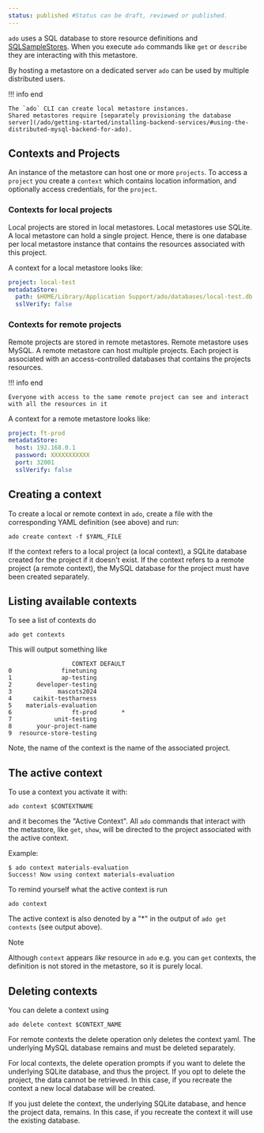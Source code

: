 ```yaml
---
status: published #Status can be draft, reviewed or published. 
---
```


`ado` uses a SQL database to store resource definitions and [SQLSampleStores](sample-stores.md#sqlsamplestore).
When you execute `ado` commands like `get` or `describe` they are interacting with this metastore.

By hosting a metastore on a dedicated server `ado` can be used by multiple distributed users. 

!!! info  end

    The `ado` CLI can create local metastore instances.
    Shared metastores require [separately provisioning the database server](/ado/getting-started/installing-backend-services/#using-the-distributed-mysql-backend-for-ado).

## Contexts and Projects

An instance of the metastore can host one or more `projects`. 
To access a `project` you create a `context` which contains location information, and optionally access credentials, for the `project`.

### Contexts for local projects

Local projects are stored in local metastores. 
Local metastores use SQLite.
A local metastore can hold a single project.
Hence, there is one database per local metastore instance that contains the resources associated with this project.

A context for a local metastore looks like:
```yaml
project: local-test
metadataStore:
  path: $HOME/Library/Application Support/ado/databases/local-test.db
  sslVerify: false
```

### Contexts for remote projects

Remote projects are stored in remote metastores. 
Remote metastore uses MySQL.
A remote metastore can host multiple projects.
Each project is associated with an access-controlled databases that contains the projects resources. 

!!! info end

    Everyone with access to the same remote project can see and interact with all the resources in it

A context for a remote metastore looks like: 
```yaml
project: ft-prod
metadataStore:
  host: 192.168.0.1
  password: XXXXXXXXXXX
  port: 32001
  sslVerify: false
```

## Creating a context 

To create a local or remote context in `ado`, create a file with the corresponding YAML definition (see above) and run:

```commandline
ado create context -f $YAML_FILE
```

If the context refers to a local project (a local context), a SQLite database created for the project if it doesn't exist.
If the context refers to a remote project (a remote context), the MySQL database for the project must have been created separately. 

## Listing available contexts

To see a list of contexts do 
```commandline
ado get contexts
```

This will output something like
```commandline
                  CONTEXT DEFAULT
0              finetuning        
1              ap-testing        
2       developer-testing        
3             mascots2024        
4      caikit-testharness        
5    materials-evaluation        
6                 ft-prod       *
7            unit-testing        
8       your-project-name        
9  resource-store-testing        
```

Note, the name of the context is the name of the associated project.

## The active context

To use a context you activate it with: 

```commandline
ado context $CONTEXTNAME
```

and it becomes the "Active Context". All `ado` commands that interact with the metastore, like `get`, `show`, will be directed
to the project associated with the active context.

Example:
```commandline
$ ado context materials-evaluation
Success! Now using context materials-evaluation
```

To remind yourself what the active context is run
```commandline
ado context
```

The active context is also denoted by a "*" in the output of `ado get contexts` (see output above).

> [!NOTE] 
> Although `context` appears *like* resource in `ado` e.g. you can `get` contexts, the definition is not stored in the 
> metastore, so it is purely local. 

## Deleting contexts

You can delete a context using
```commandline
ado delete context $CONTEXT_NAME
```
For remote contexts the delete operation only deletes the context yaml. 
The underlying MySQL database remains and must be deleted separately. 

For local contexts, the delete operation prompts if you want to delete the underlying SQLite database,
and thus the project. 
If you opt to delete the project, the data cannot be retrieved.
In this case, if you recreate the context a new local database will be created.

If you just delete the context, the underlying SQLite database, and hence the project data, remains.
In this case, if you recreate the context it will use the existing database. 
